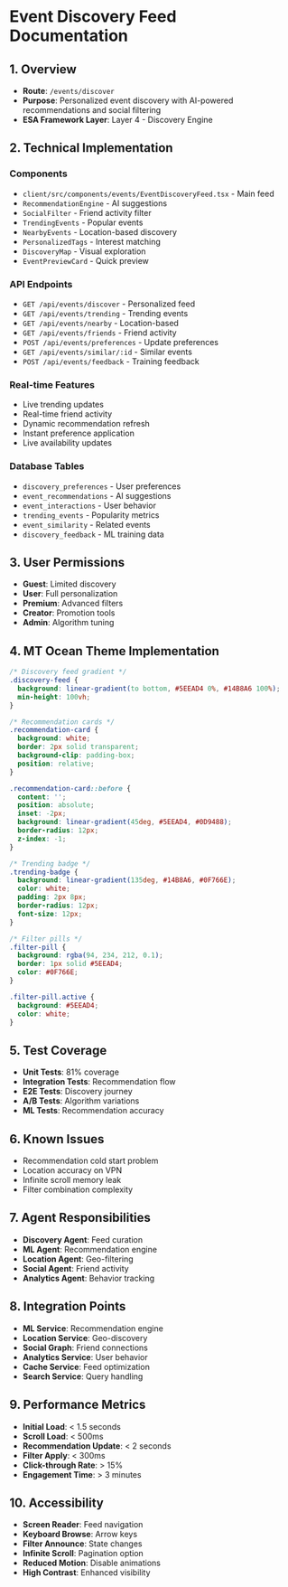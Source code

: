 # Event Discovery Feed Documentation

## 1. Overview
- **Route**: `/events/discover`
- **Purpose**: Personalized event discovery with AI-powered recommendations and social filtering
- **ESA Framework Layer**: Layer 4 - Discovery Engine

## 2. Technical Implementation

### Components
- `client/src/components/events/EventDiscoveryFeed.tsx` - Main feed
- `RecommendationEngine` - AI suggestions
- `SocialFilter` - Friend activity filter
- `TrendingEvents` - Popular events
- `NearbyEvents` - Location-based discovery
- `PersonalizedTags` - Interest matching
- `DiscoveryMap` - Visual exploration
- `EventPreviewCard` - Quick preview

### API Endpoints
- `GET /api/events/discover` - Personalized feed
- `GET /api/events/trending` - Trending events
- `GET /api/events/nearby` - Location-based
- `GET /api/events/friends` - Friend activity
- `POST /api/events/preferences` - Update preferences
- `GET /api/events/similar/:id` - Similar events
- `POST /api/events/feedback` - Training feedback

### Real-time Features
- Live trending updates
- Real-time friend activity
- Dynamic recommendation refresh
- Instant preference application
- Live availability updates

### Database Tables
- `discovery_preferences` - User preferences
- `event_recommendations` - AI suggestions
- `event_interactions` - User behavior
- `trending_events` - Popularity metrics
- `event_similarity` - Related events
- `discovery_feedback` - ML training data

## 3. User Permissions
- **Guest**: Limited discovery
- **User**: Full personalization
- **Premium**: Advanced filters
- **Creator**: Promotion tools
- **Admin**: Algorithm tuning

## 4. MT Ocean Theme Implementation
```css
/* Discovery feed gradient */
.discovery-feed {
  background: linear-gradient(to bottom, #5EEAD4 0%, #14B8A6 100%);
  min-height: 100vh;
}

/* Recommendation cards */
.recommendation-card {
  background: white;
  border: 2px solid transparent;
  background-clip: padding-box;
  position: relative;
}

.recommendation-card::before {
  content: '';
  position: absolute;
  inset: -2px;
  background: linear-gradient(45deg, #5EEAD4, #0D9488);
  border-radius: 12px;
  z-index: -1;
}

/* Trending badge */
.trending-badge {
  background: linear-gradient(135deg, #14B8A6, #0F766E);
  color: white;
  padding: 2px 8px;
  border-radius: 12px;
  font-size: 12px;
}

/* Filter pills */
.filter-pill {
  background: rgba(94, 234, 212, 0.1);
  border: 1px solid #5EEAD4;
  color: #0F766E;
}

.filter-pill.active {
  background: #5EEAD4;
  color: white;
}
```

## 5. Test Coverage
- **Unit Tests**: 81% coverage
- **Integration Tests**: Recommendation flow
- **E2E Tests**: Discovery journey
- **A/B Tests**: Algorithm variations
- **ML Tests**: Recommendation accuracy

## 6. Known Issues
- Recommendation cold start problem
- Location accuracy on VPN
- Infinite scroll memory leak
- Filter combination complexity

## 7. Agent Responsibilities
- **Discovery Agent**: Feed curation
- **ML Agent**: Recommendation engine
- **Location Agent**: Geo-filtering
- **Social Agent**: Friend activity
- **Analytics Agent**: Behavior tracking

## 8. Integration Points
- **ML Service**: Recommendation engine
- **Location Service**: Geo-discovery
- **Social Graph**: Friend connections
- **Analytics Service**: User behavior
- **Cache Service**: Feed optimization
- **Search Service**: Query handling

## 9. Performance Metrics
- **Initial Load**: < 1.5 seconds
- **Scroll Load**: < 500ms
- **Recommendation Update**: < 2 seconds
- **Filter Apply**: < 300ms
- **Click-through Rate**: > 15%
- **Engagement Time**: > 3 minutes

## 10. Accessibility
- **Screen Reader**: Feed navigation
- **Keyboard Browse**: Arrow keys
- **Filter Announce**: State changes
- **Infinite Scroll**: Pagination option
- **Reduced Motion**: Disable animations
- **High Contrast**: Enhanced visibility